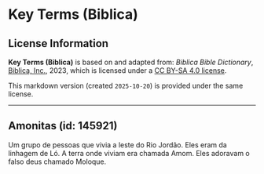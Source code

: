# Key Terms (Biblica)

## License Information

**Key Terms (Biblica)** is based on and adapted from: _Biblica Bible Dictionary_, [Biblica, Inc.](https://www.biblica.com/), 2023, which is licensed under a [CC BY-SA 4.0 license](https://creativecommons.org/licenses/by-sa/4.0/legalcode.en).

This markdown version (created `2025-10-20`) is provided under the same license.



--------------------------------

## Amonitas (id: 145921)

Um grupo de pessoas que vivia a leste do Rio Jordão. Eles eram da linhagem de Ló. A terra onde viviam era chamada Amom. Eles adoravam o falso deus chamado Moloque.


